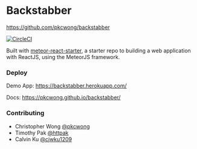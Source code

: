 # Backstabber

https://github.com/pkcwong/backstabber

[![CircleCI](https://circleci.com/gh/pkcwong/backstabber.svg?style=shield&circle-token=dc3ff0816523e528ab7537c6718757f0f1ff3b4c)](https://circleci.com/gh/pkcwong/backstabber)

Built with [meteor-react-starter](https://github.com/pkcwong/meteor-react-starter), a starter repo to building a web application with ReactJS, using the MeteorJS framework.

### Deploy

Demo App: https://backstabber.herokuapp.com/

Docs: https://pkcwong.github.io/backstabber/

### Contributing

- Christopher Wong [@pkcwong](https://github.com/pkcwong)
- Timothy Pak [@httpak](https://github.com/httpak)
- Calvin Ku [@cjwku1209](https://github.com/cjwku1209)
